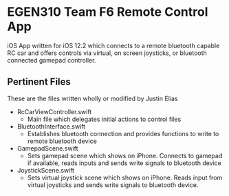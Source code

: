 # EGEN310 Team F6 Remote Control App
iOS App written for iOS 12.2 which connects to a remote bluetooth capable RC car and offers controls via virtual, on screen joysticks, or bluetooth connected gamepad controller.

## Pertinent Files
These are the files written wholly or modified by Justin Elias
* RcCarViewController.swift
    - Main file which delegates initial actions to control files
* BluetoothInterface.swift
    - Establishes bluetooth connection and provides functions to write to remote bluetooth device
* GamepadScene.swift
    - Sets gamepad scene which shows on iPhone. Connects to gamepad if available, reads inputs and sends write signals to bluetooth device
* JoystickScene.swift
    - Sets virtual joystick scene which shows on iPhone. Reads input from virtual joysticks and sends write signals to bluetooth device.